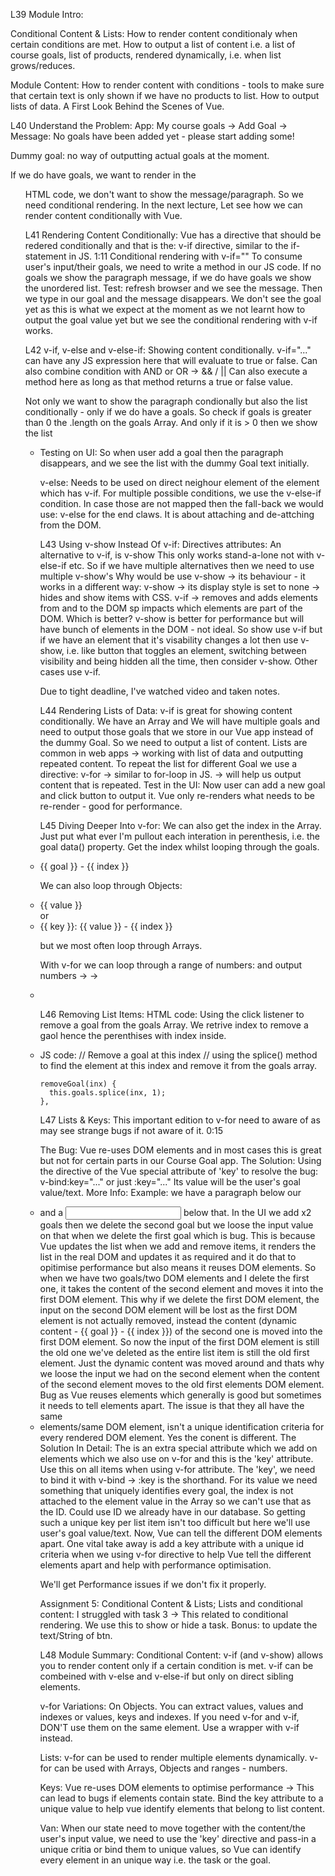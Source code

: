 L39 Module Intro:

Conditional Content & Lists:
How to render content conditionaly when certain conditions are met.
How to output a list of content i.e. a list of course goals, list of products, rendered dynamically, i.e. when list grows/reduces.

Module Content:
How to render content with conditions - tools to make sure that certain text is only shown if we have no products to list.
How to output lists of data.
A First Look Behind the Scenes of Vue.

L40 Understand the Problem:
App: My course goals -> Add Goal ->
Message: No goals have been added yet - please start adding some!

Dummy goal: no way of outputting actual goals at the moment.

If we do have goals, we want to render in the <ul> HTML code, we don't want to show the message/paragraph. So we need conditional rendering.
In the next lecture, Let see how we can render content conditionally with Vue.

L41 Rendering Content Conditionally:
Vue has a directive that should be redered conditionally and that is the: v-if directive, similar to the if-statement in JS. 1:11
Conditional rendering with v-if=""
To consume user's input/their goals, we need to write a method in our JS code.
If no goals we show the paragraph message, if we do have goals we show the unordered list.
Test: refresh browser and we see the message. Then we type in our goal and the message disappears. We don't see the goal yet as this is what we expect at the moment as we not learnt how to output
the goal value yet but we see the conditional rendering with v-if works.

L42 v-if, v-else and v-else-if:
Showing content conditionally.
v-if="..."
can have any JS expression here that will evaluate to true or false. Can also combine condition with AND or OR -> && / ||
Can also execute a method here as long as that method returns a true or false value.

Not only we want to show the paragraph condionally but also the list conditionally - only if we do have a goals. So check if goals is greater than 0 the .length on the goals Array. And only if it is > 0 then we show the list <ul><li>
Testing on UI: So when user add a goal then the paragraph disappears, and we see the list with the dummy Goal text initially.

v-else:
Needs to be used on direct neighour element of the element which has v-if.
For multiple possible conditions, we use the v-else-if condition. In case those are not mapped then the fall-back we would use: v-else for the end claws.
It is about attaching and de-attching from the DOM.

L43 Using v-show Instead Of v-if:
Directives attributes: An alternative to v-if, is v-show
This only works stand-a-lone not with v-else-if etc. So if we have multiple alternatives then we need to use multiple v-show's
Why would be use v-show -> its behaviour - it works in a different way:
v-show -> its display style is set to none -> hides and show items with CSS.
v-if -> removes and adds elements from and to the DOM sp impacts which elements are part of the DOM.
Which is better? v-show is better for performance but will have bunch of elements in the DOM - not ideal. So show use v-if but if we have an element that it's visability changes a lot then use v-show, i.e. like button that toggles an element, switching between visibility and being hidden all the time, then consider v-show. Other cases use v-if.

Due to tight deadline, I've watched video and taken notes.

L44 Rendering Lists of Data:
v-if is great for showing content conditionally.
We have an Array and We will have multiple goals and need to output those goals that we store in our Vue app instead of the dummy Goal. So we need to output a list of content.
Lists are common in web apps -> working with list of data and outputting repeated content.
To repeat the list for different Goal we use a directive: v-for
-> similar to for-loop in JS.
-> will help us output content that is repeated.
Test in the UI: Now user can add a new goal and click button to output it.
Vue only re-renders what needs to be re-render - good for performance.

L45 Diving Deeper Into v-for:
We can also get the index in the Array.
Just put what ever I'm pullout each interation in perenthesis, i.e. the goal data() property.
Get the index whilst looping through the goals.

<li v-for="(goal, index) in goals">{{ goal }} - {{ index }}</li>

We can also loop through Objects:

<li v-for="value in { name: 'Vanessa', age: 43}">{{ value }}</li>
or
<li v-for="value in { name: 'Vanessa', age: 43}">{{ key }}: {{ value }} - {{ index }}</li>

but we most often loop through Arrays.

With v-for we can loop through a range of numbers:
and output numbers ->
-> <li v-for="num in 10"></li>

L46 Removing List Items:
HTML code:
Using the click listener to remove a goal from the goals Array. We retrive index to remove a gaol hence the perenthises with index inside.

<li v-for="(goal, index) in goals" @click="removeGoal(index)">

JS code:
// Remove a goal at this index
// using the splice() method to find the element at this index and remove it from the goals array.

    removeGoal(inx) {
      this.goals.splice(inx, 1);
    },

L47 Lists & Keys:
This important edition to v-for need to aware of as may see strange bugs if not aware of it. 0:15

The Bug:
Vue re-uses DOM elements and in most cases this is great but not for certain parts in our Course Goal app.
The Solution:
Using the directive of the Vue special attribute of 'key' to resolve the bug: v-bind:key="..." or just :key="..."
Its value will be the user's goal value/text.
More Info:
Example: we have a paragraph below our <li> and a <input /> below that. In the UI we add x2 goals then we delete the second goal but we loose the input value on that when we delete the first goal which is bug. This is because Vue updates the list when we add and remove items, it renders the list in the real DOM and updates it as required and it do that to opitimise performance but also means it reuses DOM elements. So when we have two goals/two DOM elements and I delete the first one, it takes the content of the second element and moves it into the first DOM element. This why if we delete the first DOM element, the input on the second DOM element will be lost as the first DOM element is not actually removed, instead the content (dynamic content - {{ goal }} - {{ index }}) of the second one is moved into the first DOM element. So now the input of the first DOM element is still the old one we've deleted as the entire list item is still the old first element. Just the dynamic content was moved around and thats why we loose the input we had on the second element when the content of the second element moves to the old first elements DOM element.
Bug as Vue reuses elements which generally is good but sometimes it needs to tell elements apart. The issue is that they all have the same <li> elements/same DOM element, isn't a unique identification criteria for every rendered DOM element. Yes the conent is different.
The Solution In Detail:
The is an extra special attribute which we add on elements which we also use on v-for and this is the 'key' attribute. Use this on all items when using v-for attribute. The 'key', we need to bind it with v-bind -> :key is the shorthand. For its value we need something that uniquely identifies every goal, the index is not attached to the element value in the Array so we can't use that as the ID. Could use ID we already have in our database. So getting such a unique key per list item isn't too difficult but here we'll use user's goal value/text. Now, Vue can tell the different DOM elements apart.
One vital take away is add a key attribute with a unique id criteria when we using v-for directive to help Vue tell the different elements apart and help with performance optimisation.

We'll get Performance issues if we don't fix it properly.

Assignment 5: Conditional Content & Lists;
Lists and conditional content:
I struggled with task 3 -> This related to conditional rendering. We use this to show or hide a task.
Bonus: to update the text/String of btn.

L48 Module Summary:
Conditional Content:
v-if (and v-show) allows you to render content only if a certain condition is met.
v-if can be combeined with v-else and v-else-if but only on direct sibling elements.

v-for Variations:
On Objects. You can extract values, values and indexes or values, keys and indexes.
If you need v-for and v-if, DON'T use them on the same element. Use a wrapper with v-if instead.

Lists:
v-for can be used to render multiple elements dynamically.
v-for can be used with Arrays, Objects and ranges - numbers.

Keys:
Vue re-uses DOM elements to optimise performance -> This can lead to bugs if elements contain state.
Bind the key attribute to a unique value to help vue identify elements that belong to list content.

Van: When our state need to move together with the content/the user's input value, we need to use the 'key' directive and pass-in a unique critia or bind them to unique values, so Vue can identify every element in an unique way i.e. the task or the goal.
